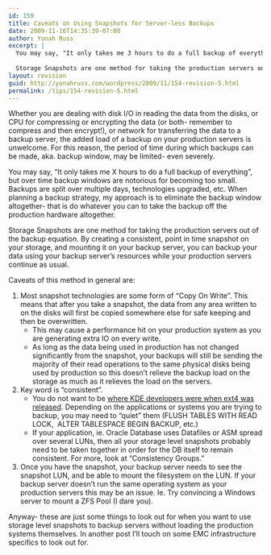 ```yaml
---
id: 159
title: Caveats on Using Snapshots for Server-less Backups
date: 2009-11-16T14:35:39-07:00
author: Yonah Russ
excerpt: |
  You may say, "It only takes me 3 hours to do a full backup of everything", but over time backup windows are notorious for becoming too small. Backups are split over multiple days, technologies upgraded, etc. When planning a backup strategy, my approach is to eliminate the backup window altogether- that is do whatever you can to take the backup off the production hardware altogether.
  
  Storage Snapshots are one method for taking the production servers out of the backup equation.
layout: revision
guid: http://yonahruss.com/wordpress/2009/11/154-revision-5.html
permalink: /tips/154-revision-5.html
---
```

Whether you are dealing with disk I/O in reading the data from the disks, or CPU for compressing or encrypting the data (or both- remember to compress and then encrypt!), or network for transferring the data to a backup server, the added load of a backup on your production servers is unwelcome. For this reason, the period of time during which backups can be made, aka. backup window, may be limited- even severely.

You may say, &#8220;It only takes me X hours to do a full backup of everything&#8221;, but over time backup windows are notorious for becoming too small. Backups are split over multiple days, technologies upgraded, etc. When planning a backup strategy, my approach is to eliminate the backup window altogether- that is do whatever you can to take the backup off the production hardware altogether.

Storage Snapshots are one method for taking the production servers out of the backup equation. By creating a consistent, point in time snapshot on your storage, and mounting it on your backup server, you can backup your data using your backup server&#8217;s resources while your production servers continue as usual.

Caveats of this method in general are:

  1. Most snapshot technologies are some form of &#8220;Copy On Write&#8221;. This means that after you take a snapshot, the data from any area written to on the disks will first be copied somewhere else for safe keeping and then be overwritten. 
      * This may cause a performance hit on your production system as you are generating extra IO on every write.
      * As long as the data being used in production has not changed significantly from the snapshot, your backups will still be sending the majority of their read operations to the same physical disks being used by production so this doesn&#8217;t relieve the backup load on the storage as much as it relieves the load on the servers.
  2. Key word is &#8220;consistent&#8221;. 
      * You do not want to be <a rel="nofollow" href="https://bugs.edge.launchpad.net/ubuntu/+source/linux/+bug/317781">where KDE developers were when ext4 was released</a>. Depending on the applications or systems you are trying to backup, you may need to &#8220;quiet&#8221; them (FLUSH TABLES WITH READ LOCK,  ALTER TABLESPACE <tablespacename> BEGIN BACKUP, etc.)
      * If your application, ie. Oracle Database uses Datafiles or ASM spread over several LUNs, then all your storage level snapshots probably need to be taken together in order for the DB itself to remain consistent. For more, look at &#8220;Consistency Groups.&#8221;
  3. Once you have the snapshot, your backup server needs to see the snapshot LUN, and be able to mount the filesystem on the LUN. If your backup server doesn&#8217;t run the same operating system as your production servers this may be an issue. Ie. Try convincing a Windows server to mount a ZFS Pool (I dare you).

Anyway- these are just some things to look out for when you want to use storage level snapshots to backup servers without loading the production systems themselves. In another post I&#8217;ll touch on some EMC infrastructure specifics to look out for.